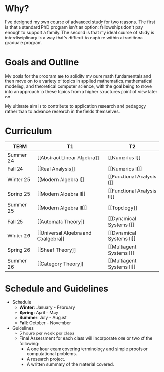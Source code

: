 
# Why?
I've designed my own course of advanced study for two reasons.
The first is that a standard PhD program isn't an option: fellowships don't pay enough to support a family. The second is that my ideal course of study is interdisciplinary in a way that's difficult to capture within a traditional graduate program.


# Goals and Outline
My goals for the program are to solidify my pure math fundamentals and then move on to a variety of topics in applied mathematics, mathematical modeling, and theoretical computer science, with the goal being to move into an approach to these topics from a higher structures point of view later on.

My ultimate aim is to contribute to application research and pedagogy rather than to advance research in the fields themselves.


# Curriculum


| TERM      | T1                                  | T2                         |
| --------- | ----------------------------------- | -------------------------- |
| Summer 24 | [[Abstract Linear Algebra]]         | [[Numerics I]]             |
| Fall 24   | [[Real Analysis]]                   | [[Numerics II]]            |
| Winter 25 | [[Modern Algebra I]]                | [[Functional Analysis I]]  |
| Spring 25 | [[Modern Algebra II]]               | [[Functional Analysis II]] |
| Summer 25 | [[Modern Algebra III]]              | [[Topology]]               |
| Fall 25   | [[Automata Theory]]                 | [[Dynamical Systems I]]    |
| Winter 26 | [[Universal Algebra and Coalgebra]] | [[Dynamical Systems II]]   |
| Spring 26 | [[Sheaf Theory]]                    | [[Multiagent Systems I]]   |
| Summer 26 | [[Category Theory]]                 | [[Multiagent Systems II]]  |


# Schedule and Guidelines
- Schedule
	- **Winter**: January - February
	- **Spring**: April - May
	- **Summer**: July - August
	- **Fall**: October - November
- Guidelines
	- 5 hours per week per class
	- Final Assessment for each class will incorporate one or two of the following:
		- A one hour exam covering terminology and simple proofs or computational problems.
		- A research project.
		- A written summary of the material covered.

